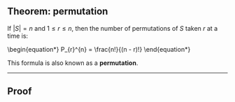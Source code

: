 ## Theorem: permutation

If $|S| = n$ and $1 \leq r \leq n$, then the number of permutations of $S$ taken $r$ at a time is:

\begin{equation*}
P_{r}^{n} = \frac{n!}{(n - r)!}
\end{equation*}

This formula is also known as a **permutation**.

---

## Proof